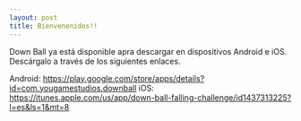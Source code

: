 ```yaml
---
layout: post
title: Bienvenenidos!!
---
```


Down Ball ya está disponible apra descargar en dispositivos Android e iOS. Descárgalo a través de los siguientes enlaces.

Android: https://play.google.com/store/apps/details?id=com.yougamestudios.downball
iOS: https://itunes.apple.com/us/app/down-ball-falling-challenge/id1437313225?l=es&ls=1&mt=8
